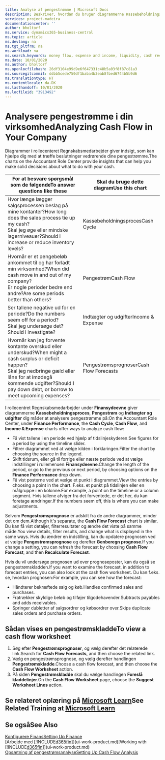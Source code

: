 ```yaml
---
title: Analyse af pengestrømme | Microsoft Docs
description: Beskriver, hvordan du bruger diagrammerne Kassebeholdningsproces, Indtægter og udgifter, Pengestrøm og Pengestrømsprognose til at analysere tidligere og fremtidige pengestrømme til og fra din virksomhed.
services: project-madeira
documentationcenter: ''
author: bholtorf
ms.service: dynamics365-business-central
ms.topic: article
ms.devlang: na
ms.tgt_pltfrm: na
ms.workload: na
ms.search.keywords: money flow, expense and income, liquidity, cash receipts minus cash payments, Cartera
ms.date: 10/01/2020
ms.author: bholtorf
ms.openlocfilehash: 26df3104e99d9e6f647331c48b5a03f8f87c81a3
ms.sourcegitcommit: ddbb5cede750df1baba4b3eab8fbed6744b5b9d6
ms.translationtype: HT
ms.contentlocale: da-DK
ms.lasthandoff: 10/01/2020
ms.locfileid: "3913492"
---
```

# <a name="analyzing-cash-flow-in-your-company"></a><span data-ttu-id="d7904-103">Analysere pengestrømme i din virksomhed</span><span class="sxs-lookup"><span data-stu-id="d7904-103">Analyzing Cash Flow in Your Company</span></span>
<span data-ttu-id="d7904-104">Diagrammer i rollecenteret Regnskabsmedarbejder giver indsigt, som kan hjælpe dig med at træffe beslutninger vedrørende dine pengestrømme.</span><span class="sxs-lookup"><span data-stu-id="d7904-104">The charts on the Accountant Role Center provide insights that can help you make solid decisions about what to do with your cash.</span></span>  

| <span data-ttu-id="d7904-105">For at besvare spørgsmål som de følgende</span><span class="sxs-lookup"><span data-stu-id="d7904-105">To answer questions like these</span></span> | <span data-ttu-id="d7904-106">Skal du bruge dette diagram</span><span class="sxs-lookup"><span data-stu-id="d7904-106">Use this chart</span></span> |
| --- | --- |
| <span data-ttu-id="d7904-107">Hvor længe lægger salgsprocessen beslag på mine kontanter?</span><span class="sxs-lookup"><span data-stu-id="d7904-107">How long does the sales process tie up my cash?</span></span></br> <span data-ttu-id="d7904-108">Skal jeg øge eller mindske lagerniveauer?</span><span class="sxs-lookup"><span data-stu-id="d7904-108">Should I increase or reduce inventory levels?</span></span> |<span data-ttu-id="d7904-109">Kassebeholdningsproces</span><span class="sxs-lookup"><span data-stu-id="d7904-109">Cash Cycle</span></span> |
| <span data-ttu-id="d7904-110">Hvornår er et pengebeløb ankommet til og har forladt min virksomhed?</span><span class="sxs-lookup"><span data-stu-id="d7904-110">When did cash move in and out of my company?</span></span></br> <span data-ttu-id="d7904-111">Er nogle perioder bedre end andre?</span><span class="sxs-lookup"><span data-stu-id="d7904-111">Are some periods better than others?</span></span> |<span data-ttu-id="d7904-112">Pengestrøm</span><span class="sxs-lookup"><span data-stu-id="d7904-112">Cash Flow</span></span> |
| <span data-ttu-id="d7904-113">Ser tallene negative ud for en periode?</span><span class="sxs-lookup"><span data-stu-id="d7904-113">Do the numbers seem off for a period?</span></span></br> <span data-ttu-id="d7904-114">Skal jeg undersøge det?</span><span class="sxs-lookup"><span data-stu-id="d7904-114">Should I investigate?</span></span> |<span data-ttu-id="d7904-115">Indtægter og udgifter</span><span class="sxs-lookup"><span data-stu-id="d7904-115">Income & Expense</span></span> |
| <span data-ttu-id="d7904-116">Hvornår kan jeg forvente kontante overskud eller underskud?</span><span class="sxs-lookup"><span data-stu-id="d7904-116">When might a cash surplus or deficit happen?</span></span></br> <span data-ttu-id="d7904-117">Skal jeg nedbringe gæld eller låne for at imødegå kommende udgifter?</span><span class="sxs-lookup"><span data-stu-id="d7904-117">Should I pay down debt, or borrow to meet upcoming expenses?</span></span> |<span data-ttu-id="d7904-118">Pengestrømsprognoser</span><span class="sxs-lookup"><span data-stu-id="d7904-118">Cash Flow Forecasts</span></span> |

<span data-ttu-id="d7904-119">I rollecentret Regnskabsmedarbejder under **Finansydeevne** giver diagrammerne **Kassebeholdningsproces**, **Pengestrøm** og **Indtægter og udgifter** dig måder at analysere pengestrømme på:</span><span class="sxs-lookup"><span data-stu-id="d7904-119">On the Accountant Role Center, under **Finance Performance**, the **Cash Cycle**, **Cash Flow**, and **Income & Expense** charts offer ways to analyze cash flow:</span></span>  

* <span data-ttu-id="d7904-120">Få vist tallene i en periode ved hjælp af tidslinjeskyderen.</span><span class="sxs-lookup"><span data-stu-id="d7904-120">See figures for a period by using the timeline slider.</span></span>  
* <span data-ttu-id="d7904-121">Filtrer diagrammet ved at vælge kilden i forklaringen.</span><span class="sxs-lookup"><span data-stu-id="d7904-121">Filter the chart by choosing the source in the legend.</span></span>  
* <span data-ttu-id="d7904-122">Skift tidsrum, eller gå til forrige eller næste periode ved at vælge indstillinger i rullemenuen **Finansydeevne**.</span><span class="sxs-lookup"><span data-stu-id="d7904-122">Change the length of the period, or go to the previous or next period, by choosing options on the **Finance Performance** drop down.</span></span>  
* <span data-ttu-id="d7904-123">Få vist posterne ved at vælge et punkt i diagrammet.</span><span class="sxs-lookup"><span data-stu-id="d7904-123">View the entries by choosing a point in the chart.</span></span> <span data-ttu-id="d7904-124">F.eks. et punkt på tidslinjen eller en målgruppe i en kolonne.</span><span class="sxs-lookup"><span data-stu-id="d7904-124">For example, a point on the timeline or a column segment.</span></span> <span data-ttu-id="d7904-125">Hvis tallene afviger fra det forventede, er det her, du kan foretage ændringer.</span><span class="sxs-lookup"><span data-stu-id="d7904-125">If the numbers seem off, this is where you can make adjustments.</span></span>  

<span data-ttu-id="d7904-126">Selvom **Pengestrømsprognose** er adskilt fra de andre diagrammer, minder det om dem.</span><span class="sxs-lookup"><span data-stu-id="d7904-126">Although it's separate, the **Cash Flow Forecast** chart is similar.</span></span> <span data-ttu-id="d7904-127">Du kan få vist detaljer, filterresultater og ændre det viste på samme måde.</span><span class="sxs-lookup"><span data-stu-id="d7904-127">You view details, filter results, and change what is displayed in the same ways.</span></span> <span data-ttu-id="d7904-128">Hvis du ændrer en indstilling, kan du opdatere prognosen ved at vælge **Pengestrømsprognose** og derefter **Genberegn prognose**.</span><span class="sxs-lookup"><span data-stu-id="d7904-128">If you change a setting, you can refresh the forecast by choosing **Cash Flow Forecast**, and then **Recalculate Forecast**.</span></span>

<span data-ttu-id="d7904-129">Hvis du vil undersøge prognosen ud over prognoseposter, kan du også se pengestrømskladden.</span><span class="sxs-lookup"><span data-stu-id="d7904-129">If you want to examine the forecast, in addition to forecast entries, you can also look at the cash flow worksheet.</span></span> <span data-ttu-id="d7904-130">Du kan f.eks. se, hvordan prognosen:</span><span class="sxs-lookup"><span data-stu-id="d7904-130">For example, you can see how the forecast:</span></span>

* <span data-ttu-id="d7904-131">Håndterer bekræftede salg og køb.</span><span class="sxs-lookup"><span data-stu-id="d7904-131">Handles confirmed sales and purchases.</span></span>  
* <span data-ttu-id="d7904-132">Fratrækker skyldige beløb og tilføjer tilgodehavender.</span><span class="sxs-lookup"><span data-stu-id="d7904-132">Subtracts payables and adds receivables.</span></span>  
* <span data-ttu-id="d7904-133">Springer dubletter af salgsordrer og købsordrer over.</span><span class="sxs-lookup"><span data-stu-id="d7904-133">Skips duplicate sales orders and purchase orders.</span></span>  

## <a name="to-view-a-cash-flow-worksheet"></a><span data-ttu-id="d7904-134">Sådan vises en pengestrømskladde</span><span class="sxs-lookup"><span data-stu-id="d7904-134">To view a cash flow worksheet</span></span>
1. <span data-ttu-id="d7904-135">Søg efter **Pengestrømsprognoser**, og vælg derefter det relaterede link.</span><span class="sxs-lookup"><span data-stu-id="d7904-135">Search for **Cash Flow Forecasts**, and then choose the related link.</span></span>  
2. <span data-ttu-id="d7904-136">Vælg en pengestrømsprognose, og vælg derefter handlingen **Pengestrømskladde**.</span><span class="sxs-lookup"><span data-stu-id="d7904-136">Choose a cash flow forecast, and then choose the **Cash Flow Worksheet** action.</span></span>  
3. <span data-ttu-id="d7904-137">På siden **Pengestrømskladde** skal du vælge handlingen **Foreslå kladdelinjer**.</span><span class="sxs-lookup"><span data-stu-id="d7904-137">On the **Cash Flow Worksheet** page, choose the **Suggest Worksheet Lines** action.</span></span>  

## <a name="see-related-training-at-microsoft-learn"></a><span data-ttu-id="d7904-138">Se relateret oplæring på [Microsoft Learn](/learn/modules/forecast-cash-flow-dynamics-365-business-central/index)</span><span class="sxs-lookup"><span data-stu-id="d7904-138">See Related Training at [Microsoft Learn](/learn/modules/forecast-cash-flow-dynamics-365-business-central/index)</span></span>

## <a name="see-also"></a><span data-ttu-id="d7904-139">Se også</span><span class="sxs-lookup"><span data-stu-id="d7904-139">See Also</span></span>
[<span data-ttu-id="d7904-140">Konfigurere Finans</span><span class="sxs-lookup"><span data-stu-id="d7904-140">Setting Up Finance</span></span>](finance-setup-finance.md)  
<span data-ttu-id="d7904-141">[Arbejde med [!INCLUDE[d365fin](includes/d365fin_md.md)]](ui-work-product.md)</span><span class="sxs-lookup"><span data-stu-id="d7904-141">[Working with [!INCLUDE[d365fin](includes/d365fin_md.md)]](ui-work-product.md)</span></span>  
[<span data-ttu-id="d7904-142">Opsætning af pengestrømsanalyse</span><span class="sxs-lookup"><span data-stu-id="d7904-142">Setting Up Cash Flow Analysis</span></span>](finance-setup-cash-flow-analyses.md)  
